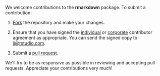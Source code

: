 
We welcome contributions to the **rmarkdown** package. To submit a contribution:

1.  [Fork](https://github.com/rstudio/rmarkdown/fork) the repository and make your changes.

2.  Ensure that you have signed the [individual](https://rstudioblog.files.wordpress.com/2017/05/rstudio_individual_contributor_agreement.pdf) or [corporate](https://rstudioblog.files.wordpress.com/2017/05/rstudio_corporate_contributor_agreement.pdf) contributor agreement as appropriate. You can send the signed copy to <jj@rstudio.com>.

3.  Submit a [pull request](https://help.github.com/articles/using-pull-requests).

We'll try to be as responsive as possible in reviewing and accepting pull requests. Appreciate your contributions very much!
